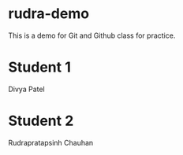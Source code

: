 # rudra-demo
This is a demo for Git and Github class for practice.

# Student 1
Divya Patel

# Student 2
Rudrapratapsinh Chauhan